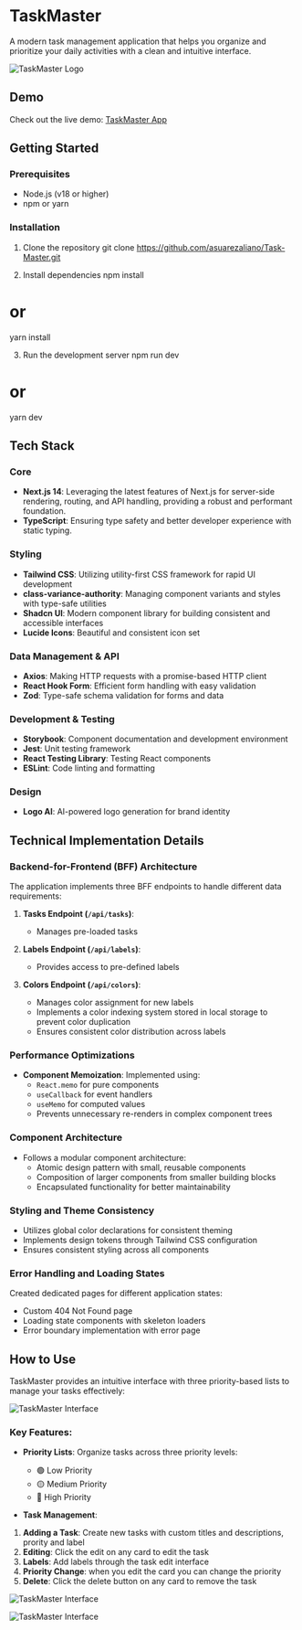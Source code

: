 # TaskMaster

A modern task management application that helps you organize and prioritize your daily activities with a clean and intuitive interface.

![TaskMaster Logo](/public/images/logo.png)

## Demo

Check out the live demo: [TaskMaster App](https://task-master-aaaaaaa.vercel.app/)

## Getting Started

### Prerequisites

- Node.js (v18 or higher)
- npm or yarn

### Installation

1. Clone the repository
   git clone https://github.com/asuarezaliano/Task-Master.git

2. Install dependencies
   npm install

# or

yarn install

3. Run the development server
   npm run dev

# or

yarn dev

## Tech Stack

### Core

- **Next.js 14**: Leveraging the latest features of Next.js for server-side rendering, routing, and API handling, providing a robust and performant foundation.
- **TypeScript**: Ensuring type safety and better developer experience with static typing.

### Styling

- **Tailwind CSS**: Utilizing utility-first CSS framework for rapid UI development
- **class-variance-authority**: Managing component variants and styles with type-safe utilities
- **Shadcn UI**: Modern component library for building consistent and accessible interfaces
- **Lucide Icons**: Beautiful and consistent icon set

### Data Management & API

- **Axios**: Making HTTP requests with a promise-based HTTP client
- **React Hook Form**: Efficient form handling with easy validation
- **Zod**: Type-safe schema validation for forms and data

### Development & Testing

- **Storybook**: Component documentation and development environment
- **Jest**: Unit testing framework
- **React Testing Library**: Testing React components
- **ESLint**: Code linting and formatting

### Design

- **Logo AI**: AI-powered logo generation for brand identity

## Technical Implementation Details

### Backend-for-Frontend (BFF) Architecture

The application implements three BFF endpoints to handle different data requirements:

1. **Tasks Endpoint (`/api/tasks`)**:

   - Manages pre-loaded tasks

2. **Labels Endpoint (`/api/labels`)**:

   - Provides access to pre-defined labels

3. **Colors Endpoint (`/api/colors`)**:
   - Manages color assignment for new labels
   - Implements a color indexing system stored in local storage to prevent color duplication
   - Ensures consistent color distribution across labels

### Performance Optimizations

- **Component Memoization**: Implemented using:
  - `React.memo` for pure components
  - `useCallback` for event handlers
  - `useMemo` for computed values
  - Prevents unnecessary re-renders in complex component trees

### Component Architecture

- Follows a modular component architecture:
  - Atomic design pattern with small, reusable components
  - Composition of larger components from smaller building blocks
  - Encapsulated functionality for better maintainability

### Styling and Theme Consistency

- Utilizes global color declarations for consistent theming
- Implements design tokens through Tailwind CSS configuration
- Ensures consistent styling across all components

### Error Handling and Loading States

Created dedicated pages for different application states:

- Custom 404 Not Found page
- Loading state components with skeleton loaders
- Error boundary implementation with error page

## How to Use

TaskMaster provides an intuitive interface with three priority-based lists to manage your tasks effectively:

![TaskMaster Interface](/public/demo/demo3.png)

### Key Features:

- **Priority Lists**: Organize tasks across three priority levels:

  - 🟢 Low Priority
  - 🟡 Medium Priority
  - 🔴 High Priority

- **Task Management**:

1. **Adding a Task**: Create new tasks with custom titles and descriptions, prority and label
2. **Editing**: Click the edit on any card to edit the task
3. **Labels**: Add labels through the task edit interface
4. **Priority Change**: when you edit the card you can change the priority
5. **Delete**: Click the delete button on any card to remove the task

![TaskMaster Interface](/public/demo/demo1.png)

![TaskMaster Interface](/public/demo/demo2.png)
